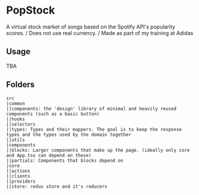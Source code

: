 # PopStock

A virtual stock market of songs based on the Spotify API's popularity scores. / Does not use real currency. / Made as part of my training at Adidas

## Usage

TBA

## Folders

```
src
|common
||components: the 'design' library of minimal and heavily reused components (such as a basic button)
||hooks
||selectors
||types: Types and their mappers. The goal is to keep the response types and the types used by the domain together
||utils
|components
||blocks: Larger components that make up the page. (ideally only core and App.tsx can depend on these)
||partials: Components that blocks depend on
|core
||actions
||clients
||providers
||store: redux store and it's reducers
```
